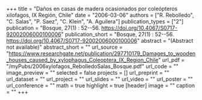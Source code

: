 +++
title = "Daños en casas de madera ocasionados por coleópteros xilofagos, IX Región, Chile"
date = "2006-03-06"
authors = ["R. Rebolledo", "C. Salas", "P. Saez", "C. Klein", "A. Aguilera"]
publication_types = ["2"]
publication = "Bosque, 27(1) : 52--56. https://doi.org/10.4067/S0717-92002006000100006"
publication_short = "Bosque, 27(1) : 52--56. https://doi.org/10.4067/S0717-92002006000100006"
abstract = "(Abstract not available)"
abstract_short = ""
url_source = "https://www.researchgate.net/publication/297710179_Damages_to_wooden_houses_caused_by_xylophagus_Coleoptera_IX_Region_Chile"
url_pdf = "/myPubs/2006xylofagos_RebolledoSalas_Bosque.pdf"
url_code = ""
image_preview = ""
selected = false
projects = []
url_preprint = ""
url_dataset = ""
url_project = ""
url_slides = ""
url_video = ""
url_poster = ""
url_conference = ""
math = true
highlight = true
[header]
image = ""
caption = ""
+++
